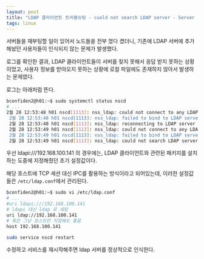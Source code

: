 ```yaml
---
layout: post
title: "LDAP 클라이언트 트러블슈팅 - cuold not search LDAP server - Server is unavailable"
tags: linux
---
```


서버들을 재부팅할 일이 있어서 노드들을 전부 껐다 켰더니, 기존에 LDAP 서버에 추가해놨던 사용자들이 인식되지 않는 문제가 발생했다.

로그를 확인한 결과, LDAP 클라이언트들이 서버를 찾지 못해서 응답 받지 못하는 상황이었고, 사용자 정보를 받아오지 못하는 상황에 로컬 파일에도 존재하지 않아서 발생하는 문제였다.

로그는 아래처럼 뜬다.

```bash
bconfiden2@h01:~$ sudo systemctl status nscd
# ...
2월 28 12:53:48 h01 nscd[1113]: nss_ldap: could not connect to any LDAP server as cn=admin,dc=bconfiden2 - Can't contact LDAP server
 2월 28 12:53:48 h01 nscd[1113]: nss_ldap: failed to bind to LDAP server ldapi:///192.168.100.141: Can't contact LDAP server
 2월 28 12:53:48 h01 nscd[1113]: nss_ldap: reconnecting to LDAP server (sleeping 1 seconds)...
 2월 28 12:53:49 h01 nscd[1113]: nss_ldap: could not connect to any LDAP server as cn=admin,dc=bconfiden2 - Can't contact LDAP server
 2월 28 12:53:49 h01 nscd[1113]: nss_ldap: failed to bind to LDAP server ldapi:///192.168.100.141: Can't contact LDAP server
 2월 28 12:53:49 h01 nscd[1113]: nss_ldap: could not search LDAP server - Server is unavailable
```

우선 ldapi:///192.168.100.141 의 경우에는, LDAP 클라이언트와 관련된 패키지를 설치하는 도중에 지정해줬던 초기 설정값이다.

해당 호스트에 TCP 세션 대신 IPC를 활용하는 방식이라고 되어있는데, 이러한 설정값들은 ```/etc/ldap.conf```에서 관리된다.

```bash
bconfiden2@h01:~$ sudo vi /etc/ldap.conf
# ...
#uri ldapi:///192.168.100.141
# ldapi 대신 ldap 로 세팅
uri ldap://192.168.100.141
# 혹은 그냥 호스트만 지정해도 좋음
host 192.168.100.141
```
```bash
sudo service nscd restart
```

수정하고 서비스를 재시작해주면 ldap 서버를 정상적으로 인식한다.